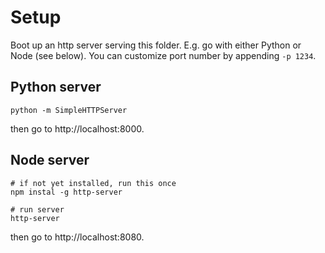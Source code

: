 # Setup

Boot up an http server serving this folder. E.g. go with either Python or Node (see below). You can customize port number by appending `-p 1234`.

## Python server

```
python -m SimpleHTTPServer
```

then go to http://localhost:8000.

## Node server

```
# if not yet installed, run this once
npm instal -g http-server

# run server
http-server
```

then go to http://localhost:8080.

